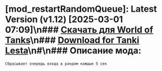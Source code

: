 # [mod_restartRandomQueue]: Latest Version (v1.12) [2025-03-01 07:09]\n### [**Скачать для World of Tanks**](https://github.com/spoter/spoter-mods/releases/download/latest/mod_restartRandomQueue.zip)\n### [**Download for Tanki Lesta**](https://github.com/spoter/spoter-mods/releases/download/latest/mod_restartRandomQueue_RU.zip)\n#\n### Описание мода:
    Сбрасывает очередь входа в рандом каждые 5 сек




